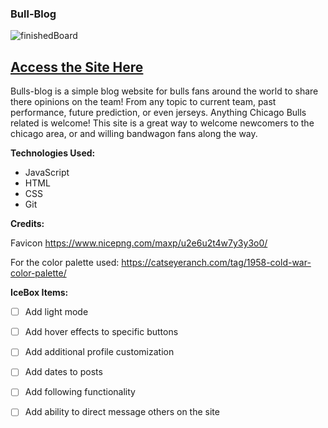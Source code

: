 ### Bull-Blog
![finishedBoard](https://user-images.githubusercontent.com/77218350/230572573-52dbf180-bd47-4312-a593-e08e684c8902.PNG)



## [Access the Site Here](https://bulls-blog.fly.dev/)
Bulls-blog is a simple blog website for bulls fans around the world to share there opinions on the team! From any topic to current team, past performance, future prediction, or even jerseys. Anything Chicago Bulls related is welcome! This site is a great way to welcome newcomers to the chicago area, or and willing bandwagon fans along the way.



**Technologies Used:**
+ JavaScript
+ HTML
+ CSS
+ Git
  
**Credits:**

Favicon https://www.nicepng.com/maxp/u2e6u2t4w7y3y3o0/

For the color palette used: https://catseyeranch.com/tag/1958-cold-war-color-palette/

**IceBox Items:**

- [ ] Add light mode
- [ ] Add hover effects to specific buttons
- [ ] Add additional profile customization
- [ ] Add dates to posts
- [ ] Add following functionality
- [ ] Add ability to direct message others on the site



